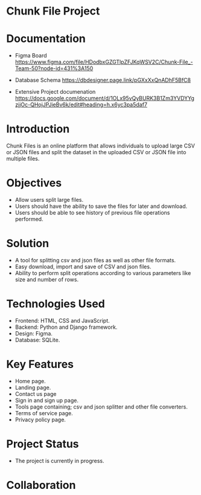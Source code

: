# Chunk File Project

# Documentation
- Figma Board
https://www.figma.com/file/HDodbxGZGTlpZFJKqWSV2C/Chunk-File_-Team-50?node-id=431%3A150

- Database Schema
https://dbdesigner.page.link/pGXxXxQnADhF5BfC8

- Extensive Project documenation  
https://docs.google.com/document/d/1OLx95vQyBURK3B1Zm3YVDYYgzjjOc-QHojJPJieBv6k/edit#heading=h.x6yc3pa5daf7

# Introduction
Chunk Files is an online platform that allows individuals to upload large CSV or JSON files and split the dataset in the uploaded CSV or JSON file into multiple files.

# Objectives
- Allow users split large files.
- Users should have the ability to save the files for later and download.
- Users should be able to see history of previous file operations performed.

# Solution
- A tool for splitting csv and json files as well as other file formats.
- Easy download, import and save of CSV and json files.
- Ability to perform split operations according to various parameters like size and number of rows. 

# Technologies Used
- Frontend: HTML, CSS and JavaScript.
- Backend: Python and Django framework.
- Design: Figma.
- Database: SQLite.

# Key Features
- Home page.
- Landing page.
- Contact us page
- Sign in and sign up page.
- Tools page containing; csv and json splitter and other file converters.
- Terms of service page.
- Privacy policy page.

# Project Status
- The project is currently in progress.

# Collaboration

